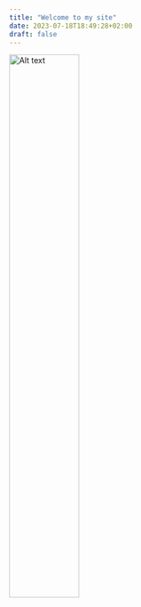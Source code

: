 ```yaml
---
title: "Welcome to my site"
date: 2023-07-18T18:49:28+02:00
draft: false
---
```


<img src="profil.jpg" alt="Alt text" style="width:50%;height:auto;">


